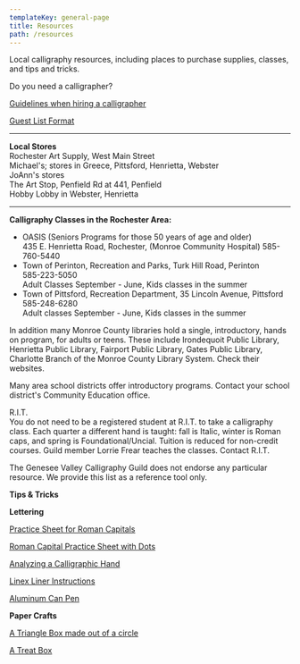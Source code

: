 ```yaml
---
templateKey: general-page
title: Resources
path: /resources
---
```

Local calligraphy resources, including places to purchase supplies, classes, and tips and tricks.

Do you need a calligrapher?

[Guidelines when hiring a calligrapher](/img/calligraphyguideforevents.pdf)

[Guest List Format](/img/guestlistformat.pdf)

- - -

**Local Stores**\
Rochester Art Supply, West Main Street\
Michael's; stores in Greece, Pittsford, Henrietta, Webster\
JoAnn's stores\
The Art Stop, Penfield Rd at 441, Penfield\
Hobby Lobby in Webster, Henrietta

- - -

**Calligraphy Classes in the Rochester Area:**

* OASIS (Seniors Programs for those 50 years of age and older)\
  435 E. Henrietta Road, Rochester, (Monroe Community Hospital) 585-760-5440
* Town of Perinton, Recreation and Parks, Turk Hill Road, Perinton\
  585-223-5050\
  Adult Classes September - June, Kids classes in the summer
* Town of Pittsford, Recreation Department, 35 Lincoln Avenue, Pittsford\
  585-248-6280\
  Adult classes September - June, Kids classes in the summer

In addition many Monroe County libraries hold a single, introductory, hands on program, for adults or teens. These include Irondequoit Public Library, Henrietta Public Library, Fairport Public Library, Gates Public Library, Charlotte Branch of the Monroe County Library System. Check their websites.

Many area school districts offer introductory programs. Contact your school district's Community Education office.

R.I.T.\
You do not need to be a registered student at R.I.T. to take a calligraphy class. Each quarter a different hand is taught: fall is Italic, winter is Roman caps, and spring is Foundational/Uncial. Tuition is reduced for non-credit courses. Guild member Lorrie Frear teaches the classes. Contact R.I.T.

The Genesee Valley Calligraphy Guild does not endorse any particular resource. We provide this list as a reference tool only.

**Tips & Tricks**

**Lettering**

[Practice Sheet for Roman Capitals](/img/capitalspracticesheet.pdf)

[Roman Capital Practice Sheet with Dots](/img/romanmajusculespracticesheet.pdf)

[Analyzing a Calligraphic Hand](/img/analyzingacalligraphichand.pdf)

[Linex Liner Instructions](/img/linexinstructions.pdf)

[Aluminum Can Pen](/img/aluminumcanpen.pdf)

**Paper Crafts**

[A Triangle Box made out of a circle](/img/trianglebox.pdf)

[A Treat Box](/img/treatbox.pdf)
